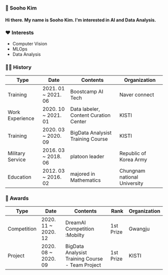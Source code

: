 ### 👋 Sooho Kim
#### Hi there. My name is Sooho Kim. I'm interested in AI and Data Analysis.


### ❤ Interests
* Computer Vision
* MLOps
* Data Analysis
<!--[![Sooho's GitHub stats](https://github-readme-stats.vercel.app/api?username=sooho-kim)](https://github.com/anuraghazra/github-readme-stats)

<div align=left>

[![Hits](https://hits.seeyoufarm.com/api/count/incr/badge.svg?url=https%3A%2F%2Fgithub.com%2Fsooho-kim&count_bg=%2379C83D&title_bg=%23555555&icon=&icon_color=%23E7E7E7&title=hits&edge_flat=false)](https://hits.seeyoufarm.com)

</div>
-->

### 🏃‍♂️ History

| Type | Date | Contents | Organization |
| ---- | ---- | -------- | ------------ |
| Training | 2021. 01 ~ 2021. 06 | Boostcamp AI Tech | Naver connect |
| Work Experience | 2020. 10 ~ 2021. 01 | Data labeler, Content Curation Center | KISTI |
| Training | 2020. 03 ~ 2020. 09 | BigData Analysist Training Course | KISTI |
| Military Service | 2016. 03 ~ 2018. 06 | platoon leader | Republic of Korea Army |
| Education | 2012. 03 ~ 2016. 02 | majored in Mathematics | Chungnam national University |
  
<!--[![Gmail Badge](https://img.shields.io/badge/Gmail-d14836?style=flat-square&logo=Gmail&logoColor=white&link=mailto:sooho.kim.dev@gmail.com)](mailto:sooho.kim.dev@gmail.com)
-->
<!--
**Sooho-Kim/Sooho-Kim** is a ✨ _special_ ✨ repository because its `README.md` (this file) appears on your GitHub profile.
Here are some ideas to get you started:

- 🔭 I’m currently working on ...
- 🌱 I’m currently learning ...
- 👯 I’m looking to collaborate on ...
- 🤔 I’m looking for help with ...
- 💬 Ask me about ...
- 📫 How to reach me: ...
- 😄 Pronouns: ...
- ⚡ Fun fact: ...
-->
### 🎉 Awards

| Type | Date | Contents | Rank | Organization |
| ---- | ---- | -------- | ---- | ------------ |
| Competition | 2020. 11 ~ 2020. 12 | DreamAI Competition :Mobilty | 1st Prize | Gwangju |
| Project | 2020. 08 ~ 2020. 09 | BigData Analysist Training Course - Team Project | 1st Prize | KISTI |
